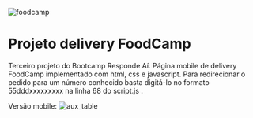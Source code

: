 ![foodcamp](https://i.imgur.com/JoUMozy.png)

# Projeto delivery FoodCamp

Terceiro projeto do Bootcamp Responde Aí. Página mobile de delivery FoodCamp implementado com html, css e javascript. Para redirecionar o pedido para um número conhecido basta digitá-lo no formato 55dddxxxxxxxxx na linha 68 do script.js .

Versão mobile:
![aux_table](https://i.imgur.com/3VCJt57.png)